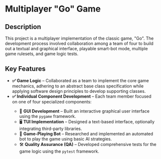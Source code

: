 <h1>Multiplayer "Go" Game</h1>

<h2>Description</h2>
This project is a multiplayer implementation of the classic game, "Go". The development process involved collaboration among a team of four to build out
a textual and graphical interface, playable smart-bot mode, multiple game rulesets, and game logic tests.
<br />
<h2>Key Features</h2>

<ul>
        <li><strong>✅ Game Logic</strong> – Collaborated as a team to implement the core game mechanics, adhering to an abstract base class specification while applying software design principles to develop supporting classes.</li>
        <li><strong>✅ Individual Component Development</strong> – Each team member focused on one of four specialized components:</li>
        <ul>
            <li>🎨 <strong>GUI Development</strong> – Built an interactive graphical user interface using the <code>pygame</code> framework.</li>
            <li>🖥️ <strong>TUI Implementation</strong> – Designed a text-based interface, optionally integrating third-party libraries.</li>
            <li>🤖 <strong>Game-Playing Bot</strong> – Researched and implemented an automated bot to play the game using basic AI strategies.</li>
            <li>🛠️ <strong>Quality Assurance (QA)</strong> – Developed comprehensive tests for the game logic using the <code>pytest</code> framework.</li>
        </ul>
    </ul>
